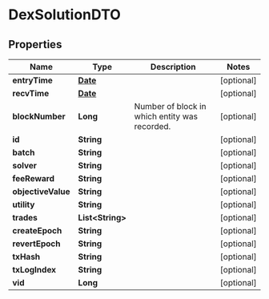 

# DexSolutionDTO

## Properties

Name | Type | Description | Notes
------------ | ------------- | ------------- | -------------
**entryTime** | [**Date**](Date.md) |  |  [optional]
**recvTime** | [**Date**](Date.md) |  |  [optional]
**blockNumber** | **Long** | Number of block in which entity was recorded. |  [optional]
**id** | **String** |  |  [optional]
**batch** | **String** |  |  [optional]
**solver** | **String** |  |  [optional]
**feeReward** | **String** |  |  [optional]
**objectiveValue** | **String** |  |  [optional]
**utility** | **String** |  |  [optional]
**trades** | **List&lt;String&gt;** |  |  [optional]
**createEpoch** | **String** |  |  [optional]
**revertEpoch** | **String** |  |  [optional]
**txHash** | **String** |  |  [optional]
**txLogIndex** | **String** |  |  [optional]
**vid** | **Long** |  |  [optional]




